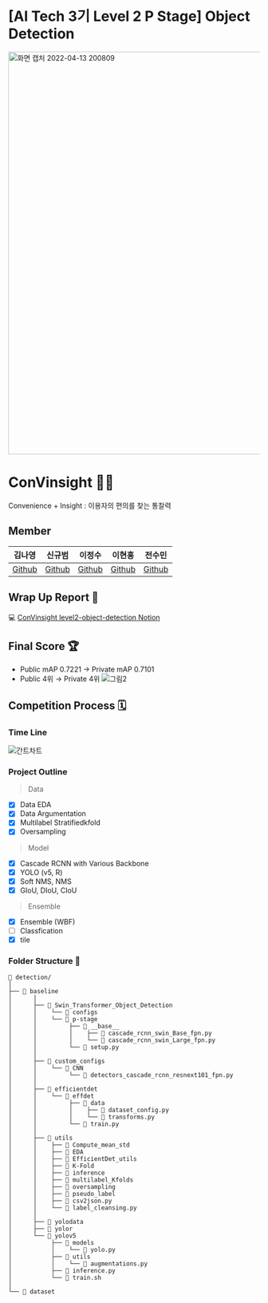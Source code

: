 # [AI Tech 3기 Level 2 P Stage] Object Detection
<img width="807" alt="화면 캡처 2022-04-13 200809" src="https://user-images.githubusercontent.com/90603530/163167628-4a440bd7-d974-449e-a05f-370d2cc1cfd8.png">

# ConVinsight 🧑‍💻
Convenience + Insight : 이용자의 편의를 찾는 통찰력
## Member
| 김나영 | 신규범 | 이정수 | 이현홍 | 전수민 |  
| :-: | :-: | :-: | :-: | :-: |  
|[Github](https://github.com/dudskrla) | [Github](https://github.com/KyubumShin) | [Github](https://github.com/sw930718) | [Github](https://github.com/Heruing) | [Github](https://github.com/Su-minn) |

## Wrap Up Report 📑
💻 [ConVinsight level2-object-detection Notion](https://yummy-angle-b95.notion.site/CV-05-Wrap-Up-Report-3b569e864aee4c3abe90a2a2e5c9b643)

## Final Score 🏆
- Public mAP 0.7221 → Private mAP 0.7101
- Public 4위 → Private 4위
![그림2](https://user-images.githubusercontent.com/90603530/163172908-ac49bb77-5f9f-489a-a68d-273461837be1.jpg)


## Competition Process 🗓️
### Time Line
![간트차트](https://user-images.githubusercontent.com/90603530/163168369-8d26a3fe-8858-4c4f-b136-f43306027e7f.jpg)

### Project Outline 

> Data 
- [x] Data EDA
- [x] Data Argumentation
- [x] Multilabel Stratifiedkfold
- [x] Oversampling
> Model
- [x] Cascade RCNN with Various Backbone
- [x] YOLO (v5, R)
- [x] Soft NMS, NMS
- [x] GIoU, DIoU, CIoU
> Ensemble
- [x] Ensemble (WBF)
- [ ] Classfication
- [x] tile

### Folder Structure 📂
```
📂 detection/
│
├── 📂 baseline
│      │ 
│      ├── 📂 Swin_Transformer_Object_Detection
│      │    └── 📂 configs
│      │    └── 📂 p-stage
│      │         ├── 📂 __base__
│      │         │    ├── 📑 cascade_rcnn_swin_Base_fpn.py
│      │         │    └── 📑 cascade_rcnn_swin_Large_fpn.py
│      │         └── 📑 setup.py
│      │ 
│      ├── 📂 custom_configs
│      │    └── 📂 CNN
│      │         └── 📑 detectors_cascade_rcnn_resnext101_fpn.py
│      │ 
│      ├── 📂 efficientdet
│      │    └── 📂 effdet
│      │         ├── 📂 data
│      │         │    ├── 📑 dataset_config.py
│      │         │    └── 📑 transforms.py
│      │         └── 📑 train.py
│      │ 
│      ├── 📂 utils
│      │    ├── 📂 Compute_mean_std
│      │    ├── 📂 EDA
│      │    ├── 📂 EfficientDet_utils
│      │    ├── 📂 K-Fold
│      │    ├── 📂 inference
│      │    ├── 📂 multilabel_Kfolds
│      │    ├── 📂 oversampling
│      │    ├── 📂 pseudo_label
│      │    ├── 📑 csv2json.py
│      │    └── 📑 label_cleansing.py
│      │ 
│      ├── 📂 yolodata
│      ├── 📂 yolor
│      └── 📂 yolov5
│           ├── 📂 models
│           │    └── 📑 yolo.py
│           ├── 📂 utils
│           │    └── 📑 augmentations.py
│           ├── 📑 inference.py
│           └── 📑 train.sh
│      
└── 📂 dataset
```
